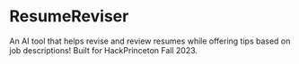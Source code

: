 # ResumeReviser
An AI tool that helps revise and review resumes while offering tips based on job descriptions! Built for HackPrinceton Fall 2023. 
